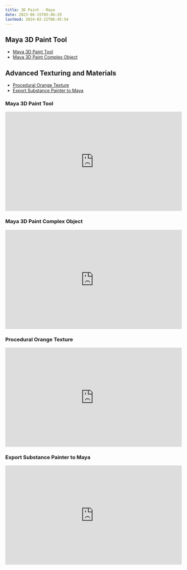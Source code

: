 ```yaml
---
title: 3D Paint - Maya
date: 2023-06-15T05:46:29
lastmod: 2024-02-22T06:45:54
---
```


## Maya 3D Paint Tool

- [Maya 3D Paint Tool](https://youtu.be/JIOns8Tkmhs)
- [Maya 3D Paint Complex Object](https://youtu.be/0JY8UA75qjI)

## Advanced Texturing and Materials

- [Procedural Orange Texture](https://youtu.be/5OrQVV_8ag0)
- [Export Substance Painter to Maya](https://youtu.be/sCKc_6nTRPM)

<div class="video-grid">

<div class="video-card">

### Maya 3D Paint Tool

<div class="iframe-16-9-container">
<iframe class="youTubeIframe" width="560" height="315" src="https://www.youtube.com/embed/JIOns8Tkmhs?rel=0" title="YouTube video player" frameborder="0" allow="accelerometer; autoplay; clipboard-write; encrypted-media; gyroscope; picture-in-picture; web-share" allowfullscreen></iframe>
</div>
</div>

<div class="video-card">

### Maya 3D Paint Complex Object

<div class="iframe-16-9-container">
<iframe class="youTubeIframe" width="560" height="315" src="https://www.youtube.com/embed/0JY8UA75qjI?rel=0" title="YouTube video player" frameborder="0" allow="accelerometer; autoplay; clipboard-write; encrypted-media; gyroscope; picture-in-picture; web-share" allowfullscreen></iframe>
</div>
</div>

<div class="video-card">

### Procedural Orange Texture

<div class="iframe-16-9-container">
<iframe class="youTubeIframe" width="560" height="315" src="https://www.youtube.com/embed/5OrQVV_8ag0?rel=0" title="YouTube video player" frameborder="0" allow="accelerometer; autoplay; clipboard-write; encrypted-media; gyroscope; picture-in-picture; web-share" allowfullscreen></iframe>
</div>
</div>

<div class="video-card">

### Export Substance Painter to Maya

<div class="iframe-16-9-container">
<iframe class="youTubeIframe"  width="560" height="315" src="https://www.youtube.com/embed/sCKc_6nTRPM?rel=0" title="YouTube video player" frameborder="0" allow="accelerometer; autoplay; clipboard-write; encrypted-media; gyroscope; picture-in-picture; web-share" allowfullscreen></iframe>
</div>
</div>

</div>
